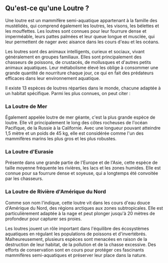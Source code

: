## Qu'est-ce qu'une Loutre ?

Une loutre est un mammifère semi-aquatique appartenant à la famille des mustélidés, qui comprend également les loutres, les visons, les bélettes et les mouffettes. Les loutres sont connues pour leur fourrure dense et imperméable, leurs pattes palmées et leur queue longue et musclée, qui leur permettent de nager avec aisance dans les cours d'eau et les océans.

Les loutres sont des animaux intelligents, curieux et sociaux, vivant généralement en groupes familiaux. Elles sont principalement des chasseurs de poissons, de crustacés, de mollusques et d'autres petits animaux aquatiques. Leur métabolisme élevé les oblige à consommer une grande quantité de nourriture chaque jour, ce qui en fait des prédateurs efficaces dans leur environnement aquatique.

Il existe 13 espèces de loutres réparties dans le monde, chacune adaptée à un habitat spécifique. Parmi les plus connues, on peut citer :

### La Loutre de Mer

Également appelée loutre de mer géante, c'est la plus grande espèce de loutre. Elle vit principalement le long des côtes rocheuses de l'océan Pacifique, de la Russie à la Californie. Avec une longueur pouvant atteindre 1,5 mètre et un poids de 45 kg, elle est considérée comme l'un des mammifères marins les plus gros et les plus robustes.

### La Loutre d'Eurasie

Présente dans une grande partie de l'Europe et de l'Asie, cette espèce de taille moyenne fréquente les rivières, les lacs et les zones humides. Elle est connue pour sa fourrure dense et soyeuse, qui a longtemps été convoitée par les chasseurs.

### La Loutre de Rivière d'Amérique du Nord

Comme son nom l'indique, cette loutre vit dans les cours d'eau douce d'Amérique du Nord, des régions arctiques aux zones subtropicales. Elle est particulièrement adaptée à la nage et peut plonger jusqu'à 20 mètres de profondeur pour capturer ses proies.

Les loutres jouent un rôle important dans l'équilibre des écosystèmes aquatiques en régulant les populations de poissons et d'invertébrés. Malheureusement, plusieurs espèces sont menacées en raison de la destruction de leur habitat, de la pollution et de la chasse excessive. Des efforts de conservation sont en cours pour protéger ces fascinants mammifères semi-aquatiques et préserver leur place dans la nature.